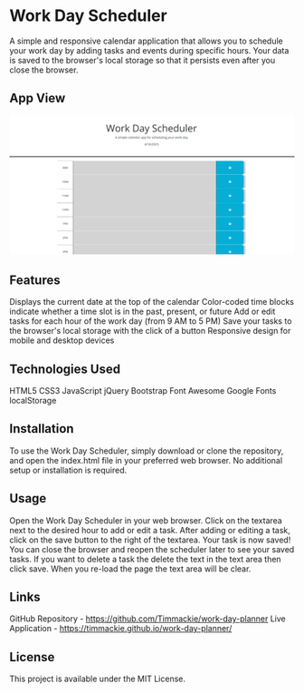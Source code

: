 # Work Day Scheduler
A simple and responsive calendar application that allows you to schedule your work day by adding tasks and events during specific hours. Your data is saved to the browser's local storage so that it persists even after you close the browser.

## App View
![Screenshot of my project](assets\Screenshot.png)

## Features
Displays the current date at the top of the calendar
Color-coded time blocks indicate whether a time slot is in the past, present, or future
Add or edit tasks for each hour of the work day (from 9 AM to 5 PM)
Save your tasks to the browser's local storage with the click of a button
Responsive design for mobile and desktop devices

## Technologies Used
HTML5
CSS3
JavaScript
jQuery
Bootstrap
Font Awesome
Google Fonts
localStorage

## Installation
To use the Work Day Scheduler, simply download or clone the repository, and open the index.html file in your preferred web browser. No additional setup or installation is required.

## Usage
Open the Work Day Scheduler in your web browser.
Click on the textarea next to the desired hour to add or edit a task.
After adding or editing a task, click on the save button to the right of the textarea.
Your task is now saved! You can close the browser and reopen the scheduler later to see your saved tasks.
If you want to delete a task the delete the text in the text area then click save. 
When you re-load the page the text area will be clear.

## Links
GitHub Repository - https://github.com/Timmackie/work-day-planner
Live Application - https://timmackie.github.io/work-day-planner/

## License
This project is available under the MIT License.
